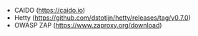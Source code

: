 - CAIDO (https://caido.io)
- Hetty (https://github.com/dstotijn/hetty/releases/tag/v0.7.0)
- OWASP ZAP (https://www.zaproxy.org/download)
